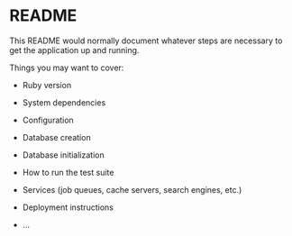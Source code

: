 # README

This README would normally document whatever steps are necessary to get the
application up and running.

Things you may want to cover:
   
* Ruby version

* System dependencies

* Configuration

* Database creation

* Database initialization 

* How to run the test suite

* Services (job queues, cache servers, search engines, etc.)

* Deployment instructions

* ...
